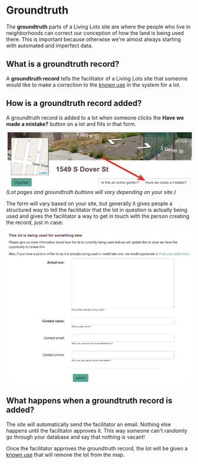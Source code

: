 # Groundtruth

The **groundtruth** parts of a Living Lots site are where the people who live
in neighborhoods can correct our conception of how the land is being used there.
This is important because otherwise we're almost always starting with automated
and imperfect data.


## What is a groundtruth record?

A **groundtruth record** tells the facilitator of a Living Lots site that
someone would like to make a correction to the [known use](lots/#editing-lots)
in the system for a lot. 


## How is a groundtruth record added?

A groundtruth record is added to a lot when someone clicks the **Have we made a
mistake?** button on a lot and fills in that form.

![The groundtruth button](img/lot-groundtruth.png)
*(Lot pages and groundtruth buttons will vary depending on your site.)*

The form will vary based on your site, but generally it gives people a
structured way to tell the facilitator that the lot in question is actually
being used and gives the facilitator a way to get in touch with the person
creating the record, just in case:

![The groundtruth record form](img/groundtruth-add.png)


## What happens when a groundtruth record is added?

The site will automatically send the facilitator an email. Nothing else happens
until the facilitator approves it. This way someone can't randomly go through
your database and say that nothing is vacant!

Once the facilitator approves the groundtruth record, the lot will be given a
[known use](lots/#editing-lots) that will remove the lot from the map.
